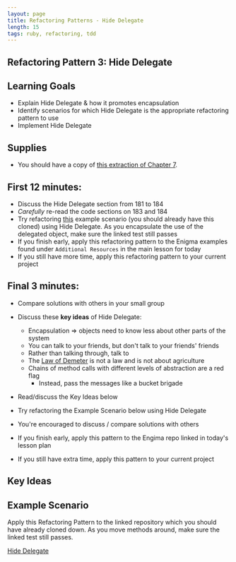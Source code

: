 ```yaml
---
layout: page
title: Refactoring Patterns - Hide Delegate
length: 15
tags: ruby, refactoring, tdd
---
```


## Refactoring Pattern 3: Hide Delegate

## Learning Goals

* Explain Hide Delegate & how it promotes encapsulation
* Identify scenarios for which Hide Delegate is the appropriate refactoring pattern to use
* Implement Hide Delegate

## Supplies

* You should have a copy of
[this extraction of Chapter 7](https://dl.dropboxusercontent.com/u/69001/Refactoring/Refactoring%20-%20Chapter%207.pdf).

## First 12 minutes:

* Discuss the Hide Delegate section from 181 to 184
* *Carefully* re-read the code sections on 183 and 184
* Try refactoring [this](https://github.com/turingschool-examples/refactoring_patterns/blob/master/test/station_3_hide_delegate_test.rb) example scenario (you should already have this cloned) using Hide Delegate. As you encapsulate
the use of the delegated object, make sure the linked test still passes
* If you finish early, apply this refactoring pattern to the Enigma examples found under `Additional Resources` in the main lesson for today
* If you still have more time, apply this refactoring pattern to your current project

## Final 3 minutes:

* Compare solutions with others in your small group 
* Discuss these **key ideas** of Hide Delegate:
  *  Encapsulation => objects need to know less about other parts of the system
    * You can talk to your friends, but don't talk to your friends' friends
    * Rather than talking through, talk to
  * The [Law of Demeter](http://en.wikipedia.org/wiki/Law_of_Demeter) is not a law and is not about agriculture
  * Chains of method calls with different levels of abstraction are a red flag
    * Instead, pass the messages like a bucket brigade


* Read/discuss the Key Ideas below
* Try refactoring the Example Scenario below using Hide Delegate
* You're encouraged to discuss / compare solutions with others
* If you finish early, apply this pattern to the Engima repo linked in today's lesson plan 
* If you still have extra time, apply this pattern to your current project 

## Key Ideas



## Example Scenario
Apply this Refactoring Pattern to the linked repository which you should have already cloned down. As you move methods around, make sure the linked test still passes. 

[Hide Delegate]()
